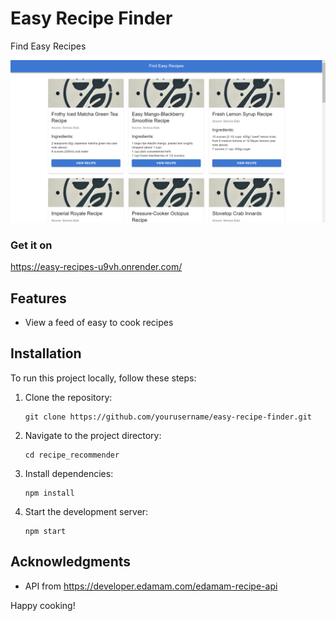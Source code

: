 # Easy Recipe Finder

Find Easy Recipes

![alt text](image-1.png)

### Get it on

https://easy-recipes-u9vh.onrender.com/

## Features

- View a feed of easy to cook recipes

## Installation

To run this project locally, follow these steps:

1. Clone the repository:
   ```
   git clone https://github.com/yourusername/easy-recipe-finder.git
   ```

2. Navigate to the project directory:
   ```
   cd recipe_recommender
   ```

3. Install dependencies:
   ```
   npm install
   ```

4. Start the development server:
   ```
   npm start
   ```

## Acknowledgments

- API from https://developer.edamam.com/edamam-recipe-api

Happy cooking!
